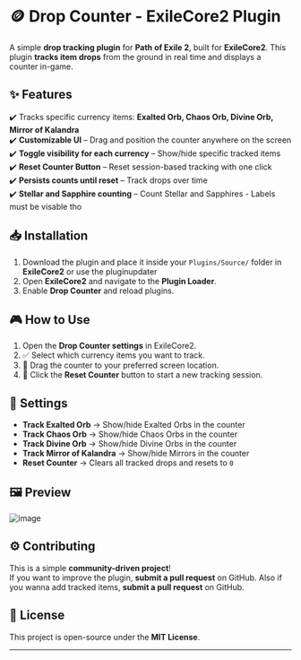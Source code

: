 # 🪙 Drop Counter - ExileCore2 Plugin

A simple **drop tracking plugin** for **Path of Exile 2**, built for **ExileCore2**. This plugin **tracks item drops** from the ground in real time and displays a counter in-game.
## ✨ Features
✔️ Tracks specific currency items: **Exalted Orb, Chaos Orb, Divine Orb, Mirror of Kalandra**  
✔️ **Customizable UI** – Drag and position the counter anywhere on the screen  
✔️ **Toggle visibility for each currency** – Show/hide specific tracked items  
✔️ **Reset Counter Button** – Reset session-based tracking with one click  
✔️ **Persists counts until reset** – Track drops over time  
✔️ **Stellar and  Sapphire counting** – Count Stellar and Sapphires - Labels must be visable tho
## 📥 Installation
1. Download the plugin and place it inside your `Plugins/Source/` folder in **ExileCore2** or use the pluginupdater
2. Open **ExileCore2** and navigate to the **Plugin Loader**.  
3. Enable **Drop Counter** and reload plugins.  

## 🎮 How to Use
1. Open the **Drop Counter settings** in ExileCore2.  
2. ✅ Select which currency items you want to track.  
3. 💾 Drag the counter to your preferred screen location.  
4. 🔄 Click the **Reset Counter** button to start a new tracking session.  

## 🔧 Settings
- **Track Exalted Orb** → Show/hide Exalted Orbs in the counter  
- **Track Chaos Orb** → Show/hide Chaos Orbs in the counter  
- **Track Divine Orb** → Show/hide Divine Orbs in the counter  
- **Track Mirror of Kalandra** → Show/hide Mirrors in the counter  
- **Reset Counter** → Clears all tracked drops and resets to `0`  

## 🖼️ Preview
![image](https://github.com/user-attachments/assets/d627a965-65ca-4391-a059-151df9c805c1)


## ⚙️ Contributing
This is a simple **community-driven project**!  
If you want to improve the plugin, **submit a pull request** on GitHub.
Also if you wanna add tracked items, **submit a pull request** on GitHub.

## 📜 License
This project is open-source under the **MIT License**.

---
